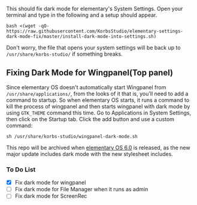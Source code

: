 This should fix dark mode for elementary's System Settings.
Open your terminal and type in the following and a setup should appear.
```
bash <(wget -qO- https://raw.githubusercontent.com/KorbsStudio/elementary-settings-dark-mode-fix/master/install-dark-mode-into-settings.sh)
```
Don't worry, the file that opens your system settings will be back up to `/usr/share/korbs-studio/` if something breaks.

## Fixing Dark Mode for Wingpanel(Top panel)
Since elementary OS doesn't automatically start Wingpanel from `/usr/share/applications/`, from the looks of it that is, you'll need to add a command to startup.
So when elementary OS starts, it runs a command to kill the process of wingpanel and then starts wingpanel with dark mode by using `GTK_THEME` command this time.
Go to Applications in System Settings, then click on the Startup tab. Click the add button and use a custom command:
```
sh /usr/share/korbs-studio/wingpanel-dark-mode.sh
```

This repo will be archived when [elementary OS 6.0](https://blog.elementary.io/dark-style-progress/) is released, as the new major update includes dark mode with the new stylesheet includes.

### To Do List
- [x] Fix dark mode for wingpanel
- [ ] Fix dark mode for File Manager when it runs as admin
- [ ] Fix dark mode for ScreenRec
